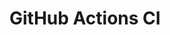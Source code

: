 # GitHub Actions CI

































































































































































































































































































































































































































































































































































































































































































































































































































































































































































































































































































































































































































































































































































































































































































































































































































































































































































































































































































































































































































































